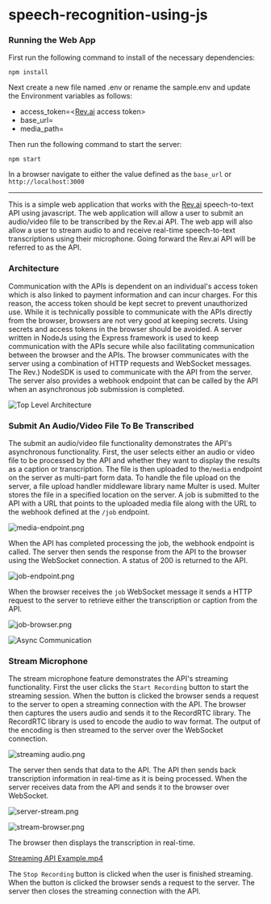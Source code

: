 # speech-recognition-using-js

### Running the Web App

First run the following command to install of the necessary dependencies:

`npm install`

Next create a new file named .env or rename the sample.env and update the Environment variables as follows:

- access_token=<[Rev.ai](http://Rev.ai) access token>
- base_url= <url that Rev.ai can use to communicate with the server>
- media_path= <relative path of where to store uploaded media files>

Then run the following command to start the server:

`npm start`

In a browser navigate to either the value defined as the `base_url` or `http://localhost:3000`

---

This is a simple web application that works with the [Rev.ai](http://Rev.ai) speech-to-text API using javascript. The web application will allow a user to submit an audio/video file to be transcribed by the Rev.ai API. The web app will also allow a user to stream audio to and receive real-time speech-to-text transcriptions using their microphone. Going forward the Rev.ai API will be referred to as the API.

### Architecture

Communication with the APIs is dependent on an individual's access token which is also linked to payment information and can incur charges. For this reason, the access token should be kept secret to prevent unauthorized use. While it is technically possible to communicate with the APIs directly from the browser, browsers are not very good at keeping secrets. Using secrets and access tokens in the browser should be avoided. A server written in NodeJs using the Express framework is used to keep communication with the APIs secure while also facilitating communication between the browser and the APIs. The browser communicates with the server using a combination of HTTP requests and WebSocket messages. The Rev.) NodeSDK is used to communicate with the API from the server. The server also provides a webhook endpoint that can be called by the API when an asynchronous job submission is completed.

![Top Level Architecture](docs/top-level-architecture.jpg)


### Submit An Audio/Video File To Be Transcribed

The submit an audio/video file functionality demonstrates the API's asynchronous functionality. First, the user selects either an audio or video file to be processed by the API and whether they want to display the results as a caption or transcription. The file is then uploaded to the`/media` endpoint on the server as multi-part form data. To handle the file upload on the server, a file upload handler middleware library name Multer is used. Multer stores the file in a specified location on the server. A job is submitted to the API with a URL that points to the uploaded media file along with the URL to the webhook defined at the `/job` endpoint.

![media-endpoint.png](docs/media-endpoint.png)

When the API has completed processing the job, the webhook endpoint is called. The server then sends the response from the API to the browser using the WebSocket connection. A status of 200 is returned to the API.

![job-endpoint.png](docs/job-endpoint.png)

When the browser receives the `job` WebSocket message it sends a HTTP request to the server to retrieve either the transcription or caption from the API.

![job-browser.png](docs/job-browser.png)

![Async Communication](docs/async-comm.png)

### Stream Microphone

The stream microphone feature demonstrates the API's streaming functionality. First the user clicks the `Start Recording` button to start the streaming session.  When the button is clicked the browser sends a request to the server to open a streaming connection with the API.  The browser then captures the users audio and sends it to the RecordRTC library. The RecordRTC library is used to encode the audio to wav format. The output of the encoding is then streamed to the server over the WebSocket connection.

![streaming audio.png](docs/stream-audio.png)

The server then sends that data to the API. The API then sends back transcription information in real-time as it is being processed. When the server receives data from the API and sends it to the browser over WebSocket.

![server-stream.png](docs/server-stream.png)

![stream-browser.png](docs/stream-browser.png)

The browser then displays the transcription in real-time.

[Streaming API Example.mp4](docs/streaming-api-example.mp4)

The `Stop Recording` button is clicked when the user is finished streaming. When the button is clicked the browser sends a request to the server. The server then closes the streaming connection with the API.
